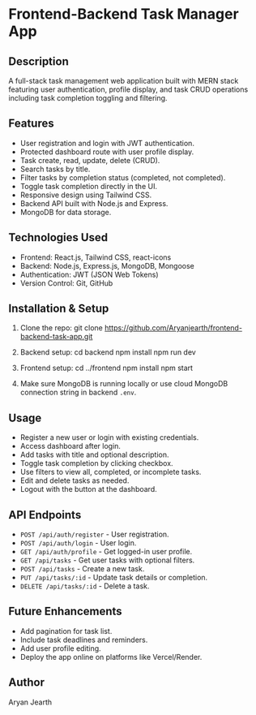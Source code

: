 # Frontend-Backend Task Manager App

## Description
A full-stack task management web application built with MERN stack featuring user authentication, profile display, and task CRUD operations including task completion toggling and filtering.

## Features
- User registration and login with JWT authentication.
- Protected dashboard route with user profile display.
- Task create, read, update, delete (CRUD).
- Search tasks by title.
- Filter tasks by completion status (completed, not completed).
- Toggle task completion directly in the UI.
- Responsive design using Tailwind CSS.
- Backend API built with Node.js and Express.
- MongoDB for data storage.

## Technologies Used
- Frontend: React.js, Tailwind CSS, react-icons
- Backend: Node.js, Express.js, MongoDB, Mongoose
- Authentication: JWT (JSON Web Tokens)
- Version Control: Git, GitHub

## Installation & Setup
1. Clone the repo:
git clone https://github.com/Aryanjearth/frontend-backend-task-app.git

2. Backend setup:
cd backend
npm install
npm run dev

3. Frontend setup:
cd ../frontend
npm install
npm start

4. Make sure MongoDB is running locally or use cloud MongoDB connection string in backend `.env`.

## Usage
- Register a new user or login with existing credentials.
- Access dashboard after login.
- Add tasks with title and optional description.
- Toggle task completion by clicking checkbox.
- Use filters to view all, completed, or incomplete tasks.
- Edit and delete tasks as needed.
- Logout with the button at the dashboard.

## API Endpoints
- `POST /api/auth/register` - User registration.
- `POST /api/auth/login` - User login.
- `GET /api/auth/profile` - Get logged-in user profile.
- `GET /api/tasks` - Get user tasks with optional filters.
- `POST /api/tasks` - Create a new task.
- `PUT /api/tasks/:id` - Update task details or completion.
- `DELETE /api/tasks/:id` - Delete a task.

## Future Enhancements
- Add pagination for task list.
- Include task deadlines and reminders.
- Add user profile editing.
- Deploy the app online on platforms like Vercel/Render.

## Author
Aryan Jearth